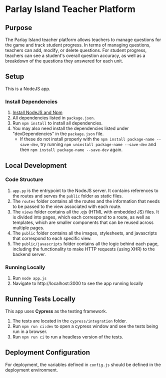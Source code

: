 # Parlay Island Teacher Platform 

## Purpose 
The Parlay Island teacher platform allows teachers to manage questions for the game and track student progress. In terms of managing questions, teachers can add, modify, or delete questions. For student progress, teachers can see a student's overall question accuracy, as well as a breakdown of the questions they answered for each unit.

## Setup 

This is a NodeJS app.

### Install Dependencies
1. [Install NodeJS and Npm](https://www.npmjs.com/get-npm)
2. All dependencies listed in `package.json`. 
3. Run `npm install` to install all dependencies.
4. You may also need install the dependencies listed under "devDependencies" in the `package.json` file. 
    * If these do not install properly with the `npm install package-name --save-dev`, try running `npm uninstall package-name --save-dev` and then `npm install package-name --save-dev` again.

## Local Development

### Code Structure
1. `app.py` is the entrypoint to the NodeJS server. It contains references to the routes and serves the `public` folder as static files.
2. The `routes` folder contains all the routes and the information that needs to be passed to the view associated with each route.
3. The `views` folder contains all the .ejs (HTML with embedded JS) files. It is divided into pages, which each correspond to a route, as well as templates, which are smaller components that can be reused across multiple pages.
4. The `public` folder contains all the images, stylesheets, and javascripts that correspond to each specific view.
5. The `public/javascripts` folder contains all the logic behind each page, including the functionality to make HTTP requests (using XHR) to the backend server.

### Running Locally 
1. Run `node app.js` 
2. Navigate to http://localhost:3000 to see the app running locally

## Running Tests Locally
This app uses **Cypress** as the testing framework. 
1. The tests are located in the `cypress/integration` folder.
2. Run `npm run ci:dev` to open a cypress window and see the tests being run in a browser.
3. Run `npm run ci` to run a headless version of the tests.

## Deployment Configuration
For deployment, the variables defined in `config.js` should be defined in the deployment environment.
